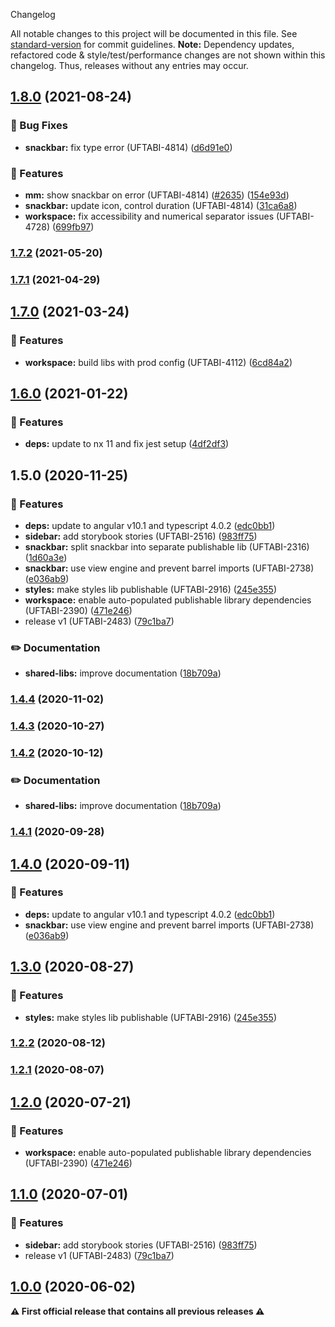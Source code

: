  Changelog

All notable changes to this project will be documented in this file. See [standard-version](https://github.com/conventional-changelog/standard-version) for commit guidelines.
**Note:** Dependency updates, refactored code & style/test/performance changes are not shown within this changelog. Thus, releases without any entries may occur.

## [1.8.0](https://github.com/Schaeffler-Group/frontend-schaeffler/compare/snackbar-v1.8.0...snackbar-v1.7.2) (2021-08-24)


### 🐛 Bug Fixes

* **snackbar:** fix type error (UFTABI-4814) ([d6d91e0](https://github.com/Schaeffler-Group/frontend-schaeffler/commit/d6d91e09ddc82fe9c6b43cce6f01267cf216f04d))


### 🎸 Features

* **mm:** show snackbar on error (UFTABI-4814) ([#2635](https://github.com/Schaeffler-Group/frontend-schaeffler/issues/2635)) ([154e93d](https://github.com/Schaeffler-Group/frontend-schaeffler/commit/154e93deba9f42703aeaf4cb810a0ccba8f181e0))
* **snackbar:** update icon, control duration (UFTABI-4814) ([31ca6a8](https://github.com/Schaeffler-Group/frontend-schaeffler/commit/31ca6a8fced8a71304b6d02321e89cf0bc48bfc8))
* **workspace:** fix accessibility and numerical separator issues (UFTABI-4728) ([699fb97](https://github.com/Schaeffler-Group/frontend-schaeffler/commit/699fb97a63a9069d847dfa489386da561028e5ea))

### [1.7.2](///compare/snackbar-v1.7.2...snackbar-v1.7.1) (2021-05-20)

### [1.7.1](///compare/snackbar-v1.7.1...snackbar-v1.7.0) (2021-04-29)

## [1.7.0](///compare/snackbar-v1.7.0...snackbar-v1.6.0) (2021-03-24)


### 🎸 Features

* **workspace:** build libs with prod config (UFTABI-4112) ([6cd84a2](///commit/6cd84a2b3f3b5fe695d93c28e6cf5eb69bf6c205))

## [1.6.0](///compare/snackbar-v1.6.0...snackbar-v1.5.0) (2021-01-22)


### 🎸 Features

* **deps:** update to nx 11 and fix jest setup ([4df2df3](///commit/4df2df38f8a3fa29abae9b9f736e7d237344541b))

## 1.5.0 (2020-11-25)


### 🎸 Features

* **deps:** update to angular v10.1 and typescript 4.0.2 ([edc0bb1](///commit/edc0bb1d32af1b0b585de3f79bc96eaf393c240e))
* **sidebar:** add storybook stories (UFTABI-2516) ([983ff75](///commit/983ff7543a52c564b3b60c5d02f2b438a3a19fa1))
* **snackbar:** split snackbar into separate publishable lib (UFTABI-2316) ([1d60a3e](///commit/1d60a3e1e7d14c162360e745b48b5c90983fae5f))
* **snackbar:** use view engine and prevent barrel imports (UFTABI-2738) ([e036ab9](///commit/e036ab9e7e388a787681329ca8ede035d4d9e596))
* **styles:** make styles lib publishable (UFTABI-2916) ([245e355](///commit/245e355c6de4dafff18bdf03301074adb41669c3))
* **workspace:** enable auto-populated publishable library dependencies (UFTABI-2390) ([471e246](///commit/471e246144837957500060590020b380a0940c39))
* release v1 (UFTABI-2483) ([79c1ba7](///commit/79c1ba7c6c1af8ccd909083d91fffbe0ae017ebb))


### ✏️ Documentation

* **shared-libs:** improve documentation ([18b709a](///commit/18b709a184a4ff7c2c342620bfec4a297831ae6e))

### [1.4.4](///compare/v1.9.0...v1.4.4) (2020-11-02)

### [1.4.3](https://gitlab.schaeffler.com/frontend-schaeffler/schaeffler-frontend/compare/v1.9.0...v1.4.3) (2020-10-27)

### [1.4.2](///compare/v1.7.0...v1.4.2) (2020-10-12)


### ✏️ Documentation

* **shared-libs:** improve documentation ([18b709a](///commit/18b709a184a4ff7c2c342620bfec4a297831ae6e))

### [1.4.1](///compare/v1.6.0...v1.4.1) (2020-09-28)

## [1.4.0](///compare/v1.5.0...v1.4.0) (2020-09-11)


### 🎸 Features

* **deps:** update to angular v10.1 and typescript 4.0.2 ([edc0bb1](///commit/edc0bb1d32af1b0b585de3f79bc96eaf393c240e))
* **snackbar:** use view engine and prevent barrel imports (UFTABI-2738) ([e036ab9](///commit/e036ab9e7e388a787681329ca8ede035d4d9e596))

## [1.3.0](///compare/v1.4.0...v1.3.0) (2020-08-27)


### 🎸 Features

* **styles:** make styles lib publishable (UFTABI-2916) ([245e355](///commit/245e355c6de4dafff18bdf03301074adb41669c3))

### [1.2.2](///compare/v1.3.0...v1.2.2) (2020-08-12)

### [1.2.1](///compare/v1.2.0...v1.2.1) (2020-08-07)

## [1.2.0](///compare/v1.1.0...v1.2.0) (2020-07-21)


### 🎸 Features

* **workspace:** enable auto-populated publishable library dependencies (UFTABI-2390) ([471e246](///commit/471e246144837957500060590020b380a0940c39))

## [1.1.0](///compare/v0.5.0...v1.1.0) (2020-07-01)


### 🎸 Features

* **sidebar:** add storybook stories (UFTABI-2516) ([983ff75](///commit/983ff7543a52c564b3b60c5d02f2b438a3a19fa1))
* release v1 (UFTABI-2483) ([79c1ba7](///commit/79c1ba7c6c1af8ccd909083d91fffbe0ae017ebb))

## [1.0.0](///compare/v0.5.0...v1.0.0) (2020-06-02)

**⚠ First official release that contains all previous releases ⚠**
